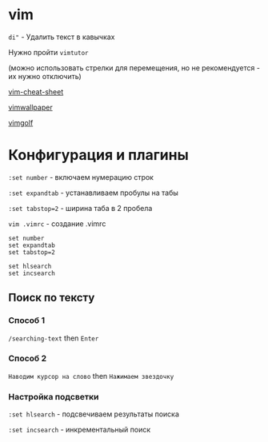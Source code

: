 # vim

`di"` - Удалить текст в кавычках

Нужно пройти `vimtutor`

(можно использовать стрелки для перемещения, но не рекомендуется - их нужно отключить)

[vim-cheat-sheet](http://www.viemu.com/vi-vim-cheat-sheet.gif)

[vimwallpaper](https://i.imgur.com/CjREO9t.png)

[vimgolf](http://vimgolf.com/)

# Конфигурация и плагины

`:set number` - включаем нумерацию строк

`:set expandtab` - устанавливаем пробулы на табы

`:set tabstop=2` - ширина таба в 2 пробела

`vim .vimrc` - создание  .vimrc

```vim
set number
set expandtab
set tabstop=2

set hlsearch
set incsearch
```

## Поиск по тексту

### Способ 1

`/searching-text` then `Enter`

### Способ 2

`Наводим курсор на слово` then `Нажимаем звездочку`

### Настройка подсветки

`:set hlsearch` - подсвечиваем результаты поиска

`:set incsearch` - инкрементальный поиск









